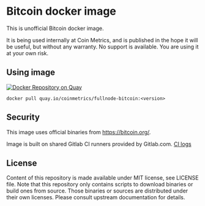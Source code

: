 # Bitcoin docker image

This is unofficial Bitcoin docker image.

It is being used internally at Coin Metrics, and is published in the hope it will be useful, but without any warranty. No support is available. You are using it at your own risk.

## Using image

[![Docker Repository on Quay](https://quay.io/repository/coinmetrics/fullnode-bitcoin/status "Docker Repository on Quay")](https://quay.io/repository/coinmetrics/fullnode-bitcoin)

```
docker pull quay.io/coinmetrics/fullnode-bitcoin:<version>
```

## Security

This image uses official binaries from https://bitcoin.org/.

Image is built on shared Gitlab CI runners provided by Gitlab.com. [CI logs](https://gitlab.com/coinmetrics/fullnodes/bitcoin/pipelines)

## License

Content of this repository is made available under MIT license, see LICENSE file.
Note that this repository only contains scripts to download binaries or build ones from source.
Those binaries or sources are distributed under their own licenses.
Please consult upstream documentation for details.
